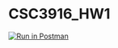# CSC3916_HW1 

[![Run in Postman](https://run.pstmn.io/button.svg)](https://app.getpostman.com/run-collection/637e7994764c4263d598)
